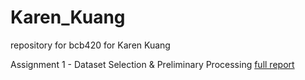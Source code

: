 # Karen_Kuang
repository for bcb420 for Karen Kuang

Assignment 1 - Dataset Selection & Preliminary Processing
[full report](file:///Users/apple/Library/Mobile%20Documents/com~apple~CloudDocs/Complete%20RNASeq%20Data%20Analysis%20Notes.nb.html)

